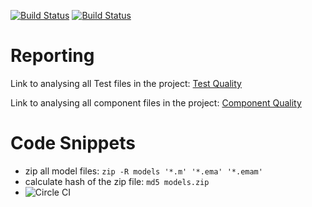 [![Build Status](https://travis-ci.org/EmbeddedMontiArc/reporting.svg?branch=master)](https://travis-ci.org/EmbeddedMontiArc/reporting)
[![Build Status](https://circleci.com/gh/EmbeddedMontiArc/reporting.svg?style=shield&circle-token=:circle-token)](https://circleci.com/gh/EmbeddedMontiArc/reporting)

Reporting
========

Link to analysing all Test files in the project:
[Test Quality](https://embeddedmontiarc.github.io/reporting/report/reportEWT.html)

Link to analysing all component files in the project:
[Component Quality](https://embeddedmontiarc.github.io/reporting/report/report.html)


Code Snippets
======

* zip all model files: `zip -R models '*.m' '*.ema' '*.emam'`
* calculate hash of the zip file: `md5 models.zip`
* ![Circle CI](https://circleci.com/gh/EmbeddedMontiArc/reporting.png?circle-token=:circle-token)
